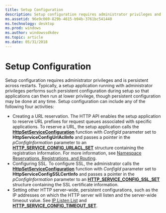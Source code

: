 ```yaml
---
title: Setup Configuration
description: Setup configuration requires administrator privileges and is persistent across restarts.
ms.assetid: 96e9c069-829b-4615-b94b-3761bc541440
ms.technology: desktop
ms.prod: windows
ms.author: windowssdkdev
ms.topic: article
ms.date: 05/31/2018
---
```


# Setup Configuration

Setup configuration requires administrator privileges and is persistent across restarts. Typically, a setup application running with administrator privileges performs such persistent configuration during setup so that applications can then run at lower privilege, though persistent configuration may be done at any time. Setup configuration can include any of the following four activities:

-   Creating a URL reservation. The HTTP API enables the setup application to reserve URL prefixes for request queues associated with specific applications. To reserve a URL, the setup application calls the [**HttpSetServiceConfiguration**](/windows/desktop/api/Http/nf-http-httpsetserviceconfiguration) function with *ConfigId* parameter set to **HttpServiceConfigUrlAclInfo** and passes a pointer in the *pConfigInformation* parameter to an [**HTTP\_SERVICE\_CONFIG\_URLACL\_SET**](/windows/desktop/api/Http/ns-http-_http_service_config_urlacl_set) structure containing the registration information. For more information, see [Namespace Reservations, Registrations, and Routing](namespace-reservations-registrations-and-routing.md).
-   Configuring SSL. To configure SSL, the administrator calls the [**HttpSetServiceConfiguration**](/windows/desktop/api/Http/nf-http-httpsetserviceconfiguration) function with *ConfigId* parameter set to **HttpServiceConfigSSLCertInfo** and passes a pointer in the *pConfigInformation* parameter to an [**HTTP\_SERVICE\_CONFIG\_SSL\_SET**](/windows/desktop/api/Http/ns-http-_http_service_config_ssl_set) structure containing the SSL certificate information.
-   Setting other HTTP server–wide, persistent configurations, such as the IP addresses on which the HTTP server will listen and the server-wide timeout value. See [IP Listen List](ip-listen-list.md) and [**HTTP\_SERVICE\_CONFIG\_TIMEOUT\_SET**](/windows/desktop/api/Http/ns-http-_http_service_config_timeout_set).

 

 




